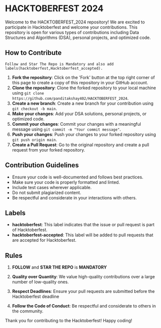 # HACKTOBERFEST 2024

Welcome to the HACKTOBERFEST_2024 repository! We are excited to participate in Hacktoberfest and welcome your contributions. This repository is open for various types of contributions including Data Structures and Algorithms (DSA), personal projects, and optimized code.

## How to Contribute
    Follow and Star The Repo is Mandatory and also add labels(hacktoberfest,Hacktoberfest_accepted).
1. **Fork the repository**: Click on the 'Fork' button at the top right corner of this page to create a copy of this repository in your GitHub account.
2. **Clone the repository**: Clone the forked repository to your local machine using `git clone https://github.com/panditakshay402/HACKTOBERFEST_2024`.
3. **Create a new branch**: Create a new branch for your contribution using `git checkout -b main`.
4. **Make your changes**: Add your DSA solutions, personal projects, or optimized code.
5. **Commit your changes**: Commit your changes with a meaningful message using `git commit -m "Your commit message"`.
6. **Push your changes**: Push your changes to your forked repository using `git push origin main`.
7. **Create a Pull Request**: Go to the original repository and create a pull request from your forked repository.

## Contribution Guidelines

- Ensure your code is well-documented and follows best practices.
- Make sure your code is properly formatted and linted.
- Include test cases wherever applicable.
- Do not submit plagiarized content.
- Be respectful and considerate in your interactions with others.

## Labels

- **hacktoberfest**: This label indicates that the issue or pull request is part of Hacktoberfest.
- **hacktoberfest-accepted**: This label will be added to pull requests that are accepted for Hacktoberfest.

## Rules

1. **FOLLOW** and **STAR THE REPO** is **MANDATORY** 

2. **Quality over Quantity**: We value high-quality contributions over a large number of low-quality ones.
   
3. **Respect Deadlines**: Ensure your pull requests are submitted before the Hacktoberfest deadline

4. **Follow the Code of Conduct**: Be respectful and considerate to others in the community.

Thank you for contributing to the Hacktoberfest! Happy coding!
